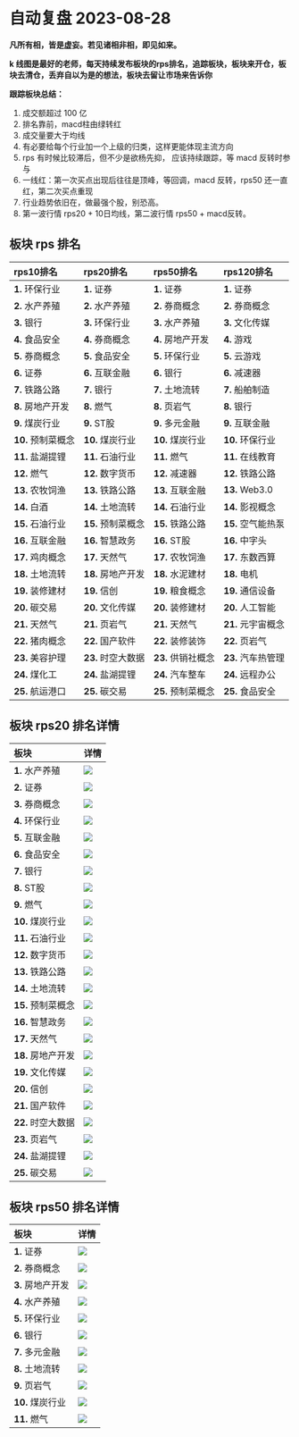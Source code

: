 # 自动复盘 2023-08-28

**凡所有相，皆是虚妄。若见诸相非相，即见如来。**

**k 线图是最好的老师，每天持续发布板块的rps排名，追踪板块，板块来开仓，板块去清仓，丢弃自以为是的想法，板块去留让市场来告诉你**
        
**跟踪板块总结：**
1. 成交额超过 100 亿
2. 排名靠前，macd柱由绿转红
3. 成交量要大于均线
4. 有必要给每个行业加一个上级的归类，这样更能体现主流方向
5. rps 有时候比较滞后，但不少是欲杨先抑， 应该持续跟踪，等 macd 反转时参与
6. 一线红：第一次买点出现后往往是顶峰，等回调，macd 反转，rps50 还一直红，第二次买点重现
7. 行业趋势依旧在，做最强个股，别恐高。
8. 第一波行情 rps20 + 10日均线，第二波行情 rps50 + macd反转。
        
## 板块 rps 排名
| rps10排名          | rps20排名          | rps50排名          | rps120排名         |
|:-------------------|:-------------------|:-------------------|:-------------------|
| **1.** 环保行业    | **1.** 证券        | **1.** 证券        | **1.** 证券        |
| **2.** 水产养殖    | **2.** 水产养殖    | **2.** 券商概念    | **2.** 券商概念    |
| **3.** 银行        | **3.** 环保行业    | **3.** 水产养殖    | **3.** 文化传媒    |
| **4.** 食品安全    | **4.** 券商概念    | **4.** 房地产开发  | **4.** 游戏        |
| **5.** 券商概念    | **5.** 食品安全    | **5.** 环保行业    | **5.** 云游戏      |
| **6.** 证券        | **6.** 互联金融    | **6.** 银行        | **6.** 减速器      |
| **7.** 铁路公路    | **7.** 银行        | **7.** 土地流转    | **7.** 船舶制造    |
| **8.** 房地产开发  | **8.** 燃气        | **8.** 页岩气      | **8.** 银行        |
| **9.** 煤炭行业    | **9.** ST股        | **9.** 多元金融    | **9.** 互联金融    |
| **10.** 预制菜概念 | **10.** 煤炭行业   | **10.** 煤炭行业   | **10.** 环保行业   |
| **11.** 盐湖提锂   | **11.** 石油行业   | **11.** 燃气       | **11.** 在线教育   |
| **12.** 燃气       | **12.** 数字货币   | **12.** 减速器     | **12.** 铁路公路   |
| **13.** 农牧饲渔   | **13.** 铁路公路   | **13.** 互联金融   | **13.** Web3.0     |
| **14.** 白酒       | **14.** 土地流转   | **14.** 石油行业   | **14.** 影视概念   |
| **15.** 石油行业   | **15.** 预制菜概念 | **15.** 铁路公路   | **15.** 空气能热泵 |
| **16.** 互联金融   | **16.** 智慧政务   | **16.** ST股       | **16.** 中字头     |
| **17.** 鸡肉概念   | **17.** 天然气     | **17.** 农牧饲渔   | **17.** 东数西算   |
| **18.** 土地流转   | **18.** 房地产开发 | **18.** 水泥建材   | **18.** 电机       |
| **19.** 装修建材   | **19.** 信创       | **19.** 粮食概念   | **19.** 通信设备   |
| **20.** 碳交易     | **20.** 文化传媒   | **20.** 装修建材   | **20.** 人工智能   |
| **21.** 天然气     | **21.** 页岩气     | **21.** 天然气     | **21.** 元宇宙概念 |
| **22.** 猪肉概念   | **22.** 国产软件   | **22.** 装修装饰   | **22.** 页岩气     |
| **23.** 美容护理   | **23.** 时空大数据 | **23.** 供销社概念 | **23.** 汽车热管理 |
| **24.** 煤化工     | **24.** 盐湖提锂   | **24.** 汽车整车   | **24.** 远程办公   |
| **25.** 航运港口   | **25.** 碳交易     | **25.** 预制菜概念 | **25.** 食品安全   |
## 板块 rps20 排名详情
| 板块               | 详情                                                                                                |
|:-------------------|:----------------------------------------------------------------------------------------------------|
| **1.** 水产养殖    | ![](https://sykent-blog-image.oss-cn-beijing.aliyuncs.com/quant/image/2023/8/1693209937796-tmp.jpg) |
| **2.** 证券        | ![](https://sykent-blog-image.oss-cn-beijing.aliyuncs.com/quant/image/2023/8/1693209939265-tmp.jpg) |
| **3.** 券商概念    | ![](https://sykent-blog-image.oss-cn-beijing.aliyuncs.com/quant/image/2023/8/1693209940331-tmp.jpg) |
| **4.** 环保行业    | ![](https://sykent-blog-image.oss-cn-beijing.aliyuncs.com/quant/image/2023/8/1693209941381-tmp.jpg) |
| **5.** 互联金融    | ![](https://sykent-blog-image.oss-cn-beijing.aliyuncs.com/quant/image/2023/8/1693209942413-tmp.jpg) |
| **6.** 食品安全    | ![](https://sykent-blog-image.oss-cn-beijing.aliyuncs.com/quant/image/2023/8/1693209943367-tmp.jpg) |
| **7.** 银行        | ![](https://sykent-blog-image.oss-cn-beijing.aliyuncs.com/quant/image/2023/8/1693209944298-tmp.jpg) |
| **8.** ST股        | ![](https://sykent-blog-image.oss-cn-beijing.aliyuncs.com/quant/image/2023/8/1693209945323-tmp.jpg) |
| **9.** 燃气        | ![](https://sykent-blog-image.oss-cn-beijing.aliyuncs.com/quant/image/2023/8/1693209946259-tmp.jpg) |
| **10.** 煤炭行业   | ![](https://sykent-blog-image.oss-cn-beijing.aliyuncs.com/quant/image/2023/8/1693209947213-tmp.jpg) |
| **11.** 石油行业   | ![](https://sykent-blog-image.oss-cn-beijing.aliyuncs.com/quant/image/2023/8/1693209948131-tmp.jpg) |
| **12.** 数字货币   | ![](https://sykent-blog-image.oss-cn-beijing.aliyuncs.com/quant/image/2023/8/1693209949167-tmp.jpg) |
| **13.** 铁路公路   | ![](https://sykent-blog-image.oss-cn-beijing.aliyuncs.com/quant/image/2023/8/1693209950115-tmp.jpg) |
| **14.** 土地流转   | ![](https://sykent-blog-image.oss-cn-beijing.aliyuncs.com/quant/image/2023/8/1693209951107-tmp.jpg) |
| **15.** 预制菜概念 | ![](https://sykent-blog-image.oss-cn-beijing.aliyuncs.com/quant/image/2023/8/1693209952078-tmp.jpg) |
| **16.** 智慧政务   | ![](https://sykent-blog-image.oss-cn-beijing.aliyuncs.com/quant/image/2023/8/1693209953097-tmp.jpg) |
| **17.** 天然气     | ![](https://sykent-blog-image.oss-cn-beijing.aliyuncs.com/quant/image/2023/8/1693209954080-tmp.jpg) |
| **18.** 房地产开发 | ![](https://sykent-blog-image.oss-cn-beijing.aliyuncs.com/quant/image/2023/8/1693209955066-tmp.jpg) |
| **19.** 文化传媒   | ![](https://sykent-blog-image.oss-cn-beijing.aliyuncs.com/quant/image/2023/8/1693209956061-tmp.jpg) |
| **20.** 信创       | ![](https://sykent-blog-image.oss-cn-beijing.aliyuncs.com/quant/image/2023/8/1693209957030-tmp.jpg) |
| **21.** 国产软件   | ![](https://sykent-blog-image.oss-cn-beijing.aliyuncs.com/quant/image/2023/8/1693209957999-tmp.jpg) |
| **22.** 时空大数据 | ![](https://sykent-blog-image.oss-cn-beijing.aliyuncs.com/quant/image/2023/8/1693209958813-tmp.jpg) |
| **23.** 页岩气     | ![](https://sykent-blog-image.oss-cn-beijing.aliyuncs.com/quant/image/2023/8/1693209959849-tmp.jpg) |
| **24.** 盐湖提锂   | ![](https://sykent-blog-image.oss-cn-beijing.aliyuncs.com/quant/image/2023/8/1693209960831-tmp.jpg) |
| **25.** 碳交易     | ![](https://sykent-blog-image.oss-cn-beijing.aliyuncs.com/quant/image/2023/8/1693209961812-tmp.jpg) |
## 板块 rps50 排名详情
| 板块              | 详情                                                                                                |
|:------------------|:----------------------------------------------------------------------------------------------------|
| **1.** 证券       | ![](https://sykent-blog-image.oss-cn-beijing.aliyuncs.com/quant/image/2023/8/1693209962779-tmp.jpg) |
| **2.** 券商概念   | ![](https://sykent-blog-image.oss-cn-beijing.aliyuncs.com/quant/image/2023/8/1693209963714-tmp.jpg) |
| **3.** 房地产开发 | ![](https://sykent-blog-image.oss-cn-beijing.aliyuncs.com/quant/image/2023/8/1693209964646-tmp.jpg) |
| **4.** 水产养殖   | ![](https://sykent-blog-image.oss-cn-beijing.aliyuncs.com/quant/image/2023/8/1693209965580-tmp.jpg) |
| **5.** 环保行业   | ![](https://sykent-blog-image.oss-cn-beijing.aliyuncs.com/quant/image/2023/8/1693209966496-tmp.jpg) |
| **6.** 银行       | ![](https://sykent-blog-image.oss-cn-beijing.aliyuncs.com/quant/image/2023/8/1693209967448-tmp.jpg) |
| **7.** 多元金融   | ![](https://sykent-blog-image.oss-cn-beijing.aliyuncs.com/quant/image/2023/8/1693209968381-tmp.jpg) |
| **8.** 土地流转   | ![](https://sykent-blog-image.oss-cn-beijing.aliyuncs.com/quant/image/2023/8/1693209969379-tmp.jpg) |
| **9.** 页岩气     | ![](https://sykent-blog-image.oss-cn-beijing.aliyuncs.com/quant/image/2023/8/1693209970324-tmp.jpg) |
| **10.** 煤炭行业  | ![](https://sykent-blog-image.oss-cn-beijing.aliyuncs.com/quant/image/2023/8/1693209971262-tmp.jpg) |
| **11.** 燃气      | ![](https://sykent-blog-image.oss-cn-beijing.aliyuncs.com/quant/image/2023/8/1693209972162-tmp.jpg) |